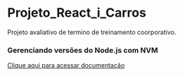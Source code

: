 # Projeto_React_i_Carros
Projeto avaliativo de termino de treinamento coorporativo.

### Gerenciando versões do Node.js com NVM

[Clique aqui para acessar documentação](https://github.com/nvm-sh/nvm)
